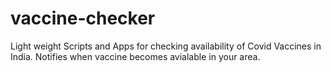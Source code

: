 # vaccine-checker
Light weight Scripts and Apps for checking availability of Covid Vaccines in India. Notifies when vaccine becomes avialable in your area.
